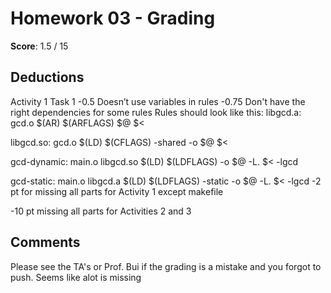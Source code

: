 Homework 03 - Grading
=====================

**Score**: 1.5 / 15

Deductions
----------
Activity 1 Task 1
-0.5	Doesn’t use variables in rules
-0.75 	Don't have the right dependencies for some rules
Rules should look like this:
libgcd.a:       gcd.o
        $(AR) $(ARFLAGS) $@ $<

libgcd.so:      gcd.o
        $(LD) $(CFLAGS) -shared -o $@ $<

gcd-dynamic:    main.o libgcd.so
        $(LD) $(LDFLAGS) -o $@ -L. $< -lgcd

gcd-static:     main.o libgcd.a
        $(LD) $(LDFLAGS) -static -o $@ -L. $< -lgcd
-2 pt for missing all parts for Activity 1 except makefile

-10 pt missing all parts for Activities 2 and 3


Comments
--------
Please see the TA's or Prof. Bui if the grading is a mistake and you forgot to push. Seems like alot is missing



